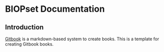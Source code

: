 # BIOPset Documentation

## Introduction

[Gitbook](http://gitbook.io) is a markdown-based system to create books. This is a template for creating Gitbook books.

